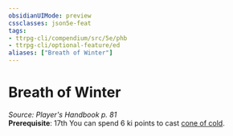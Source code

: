 ```yaml
---
obsidianUIMode: preview
cssclasses: json5e-feat
tags:
- ttrpg-cli/compendium/src/5e/phb
- ttrpg-cli/optional-feature/ed
aliases: ["Breath of Winter"]
---
```

# Breath of Winter
*Source: Player's Handbook p. 81*  
**Prerequisite**: 17th
You can spend 6 ki points to cast [cone of cold](3-Mechanics/CLI/spells/cone-of-cold.md).